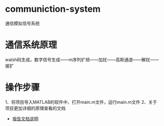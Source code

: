 # communiction-system
通信模拟信号系统

# 通信系统原理
walsh码生成，数字信号生成——m序列扩频——加扰——高斯通道——解扰——接扩

# 操作步骤
1、将项目导入MATLAB的软件中，打开main.m文件，运行main.m文件
2、关于项目更加详细的原理查看的文档
* [报告文档说明](https://github.com/haiqiangchen/communiction-system/blob/master/%E9%99%88%E6%B5%B7%E5%BC%BA%E3%80%81%E5%BD%AD%E8%8B%91%E4%B8%AD%E3%80%81%E9%99%88%E6%99%93%E6%95%8F%EF%BC%88%E9%80%9A%E4%BF%A13%E7%8F%AD%EF%BC%89.docx)

